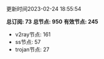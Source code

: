 更新时间2023-02-24 18:55:54

**总订阅: 73**
**总节点: 950**
**有效节点: 245**
- v2ray节点: 161
- ss节点: 57
- trojan节点: 27
